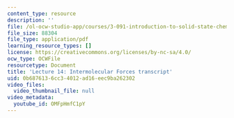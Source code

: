 ```yaml
---
content_type: resource
description: ''
file: /ol-ocw-studio-app/courses/3-091-introduction-to-solid-state-chemistry-fall-2018/OMFpHmfC1pY_transcript.pdf
file_size: 88304
file_type: application/pdf
learning_resource_types: []
license: https://creativecommons.org/licenses/by-nc-sa/4.0/
ocw_type: OCWFile
resourcetype: Document
title: 'Lecture 14: Intermolecular Forces transcript'
uid: 0b687613-6cc3-4012-ad16-eec9ba262302
video_files:
  video_thumbnail_file: null
video_metadata:
  youtube_id: OMFpHmfC1pY
---
```

